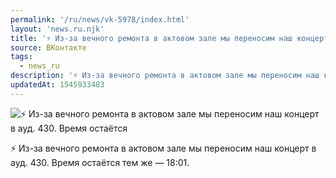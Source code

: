 ```yaml
---
permalink: '/ru/news/vk-5978/index.html'
layout: 'news.ru.njk'
title: '⚡ Из-за вечного ремонта в актовом зале мы переносим наш концерт в ауд. 430.'
source: ВКонтакте
tags:
  - news_ru
description: '⚡ Из-за вечного ремонта в актовом зале мы переносим наш концерт в ауд. 430.'
updatedAt: 1545933483
---
```

![⚡ Из-за вечного ремонта в актовом зале мы переносим наш концерт в ауд. 430. Время остаётся](https://sun9-16.userapi.com/impf/c850020/v850020707/ed2f1/qHQ8AFogIaM.jpg?size=1280x1280&quality=96&sign=9d8a91862a571fa301e2a0dc65d3d1b9&c_uniq_tag=klgyGIHUljCZ2hK8ohMoLCkH7wS3uEdtqGjkwiycJls&type=album)

⚡ Из-за вечного ремонта в актовом зале мы переносим наш концерт в ауд. 430. Время остаётся тем же — 18:01.
